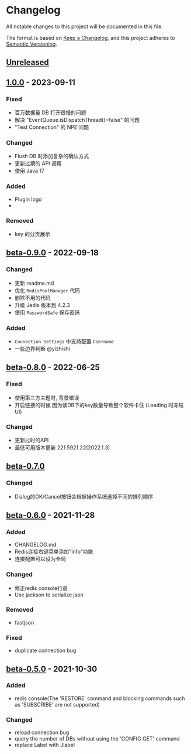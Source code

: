 # Changelog

All notable changes to this project will be documented in this file.

The format is based on [Keep a Changelog](https://keepachangelog.com/en/1.0.0/), and this project adheres
to [Semantic Versioning](https://semver.org/spec/v2.0.0.html).

## [Unreleased]


## [1.0.0] - 2023-09-11

### Fixed
- 百万数据量 DB 打开很慢的问题
- 解决 "EventQueue.isDispatchThread()=false" 的问题
- "Test Connection" 的 NPE 问题

### Changed
- Flush DB 时添加复杂的确认方式
- 更新过期的 API 调用
- 使用 Java 17

### Added
- Plugin logo
- 
### Removed
- key 的分页展示

## [beta-0.9.0] - 2022-09-18

### Changed
- 更新 readme.md
- 优化 `RedisPoolManager` 代码
- 删除不用的代码
- 升级 Jedis 版本到 4.2.3
- 使用 `PasswordSafe` 保存密码

### Added
- `Connection Settings` 中支持配置 `Username`
- 一些边界判断 @yizhishi


## [beta-0.8.0] - 2022-06-25

### Fixed

- 使用第三方主题时, 背景错误
- 开启链接的时候 因为读DB下的key数量导致整个软件卡住 (Loading 时冻结 UI)

### Changed
- 更新过时的API
- 最低可用版本更新 221.5921.22(2022.1.3)

## [beta-0.7.0]

### Changed

- Dialog的OK/Cancel按钮会根据操作系统选择不同的排列顺序

## [beta-0.6.0] - 2021-11-28

### Added

- CHANGELOG.md
- Redis连接右键菜单添加"Info"功能
- 连接配置可以设为全局

### Changed

- 修正redis console行高
- Use jackson to serialize json

### Removed

- fastjson

### Fixed

- duplicate connection bug

## [beta-0.5.0] - 2021-10-30

### Added

- redis console(The 'RESTORE' command and blocking commands such as 'SUBSCRIBE' are not supported)

### Changed

- reload connection bug
- query the number of DBs without using the 'CONFIG GET' command
- replace Label with Jlabel

[Unreleased]: https://github.com/MattMin/a-redis/compare/beta-0.9.0...dev-1.0

[1.0.0]: https://github.com/MattMin/a-redis/releases/tag/1.0.0

[beta-0.9.0]: https://github.com/MattMin/a-redis/releases/tag/beta-0.9.0

[beta-0.8.0]: https://github.com/MattMin/a-redis/releases/tag/beta-0.8.0

[beta-0.7.0]: https://github.com/MattMin/a-redis/releases/tag/beta-0.7.0

[beta-0.6.0]: https://github.com/MattMin/a-redis/releases/tag/beta-0.6.0

[beta-0.5.0]: https://github.com/MattMin/a-redis/releases/tag/beta-0.5.0
